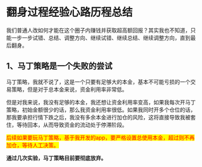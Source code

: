 # 翻身过程经验心路历程总结

我们普通人改如何才能在这个圈子内赚钱并获取超高额回报？其实我也不知道，只能一步一步试错、总结、调整方向、继续试错、继续总结、继续调整方向，直到最后翻身。



## 1、马丁策略是一个失败的尝试

马丁策略，我就不说了，这是一个只要有足够大的本金，基本不可能亏损的一个交易策略，但是对于总本金来说，资金利用率非常低。

但是对我来说，我没有足够的本金，我还想让资金利用率变高，如果我每次开马丁策略，初始金额很少的话，那么我资金利用率很低。如果我同时开多个仓位的话，那我要承担行情下跌之后，我没有多余本金进行加仓的风险，这将直接导致我被套住，等待回本，从而导致资金的流动处于停滞阶段。

<mark style="color:red;">后续如果要玩马丁策略，基于我开发的app，要严格设置总使用本金，超过则不再加仓，等待人工决策。</mark>

**通过几次实验，马丁策略目前要彻底放弃。**
